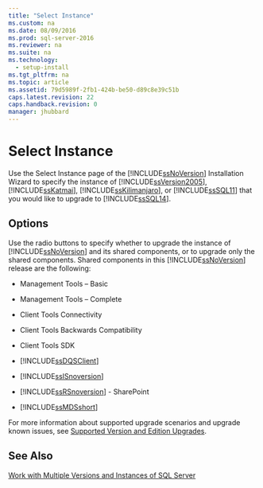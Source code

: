 ```yaml
---
title: "Select Instance"
ms.custom: na
ms.date: 08/09/2016
ms.prod: sql-server-2016
ms.reviewer: na
ms.suite: na
ms.technology: 
  - setup-install
ms.tgt_pltfrm: na
ms.topic: article
ms.assetid: 79d5989f-2fb1-424b-be50-d89c8e39c51b
caps.latest.revision: 22
caps.handback.revision: 0
manager: jhubbard
---
```

# Select Instance
Use the Select Instance page of the [!INCLUDE[ssNoVersion](../../Topics/TopicNameContainA/tokens/ssNoVersion_md.md)] Installation Wizard to specify the instance of [!INCLUDE[ssVersion2005](../../Topics/TopicNameContainA/tokens/ssVersion2005_md.md)], [!INCLUDE[ssKatmai](../../Topics/TopicNameContainA/tokens/ssKatmai_md.md)], [!INCLUDE[ssKilimanjaro](../../Topics/TopicNameContainA/tokens/ssKilimanjaro_md.md)], or [!INCLUDE[ssSQL11](../../Topics/TopicNameContainA/tokens/ssSQL11_md.md)] that you would like to upgrade to [!INCLUDE[ssSQL14](../../Topics/TopicNameContainA/tokens/ssSQL14_md.md)].  
  
## Options  
 Use the radio buttons to specify whether to upgrade the instance of [!INCLUDE[ssNoVersion](../../Topics/TopicNameContainA/tokens/ssNoVersion_md.md)] and its shared components, or to upgrade only the shared components. Shared components in this [!INCLUDE[ssNoVersion](../../Topics/TopicNameContainA/tokens/ssNoVersion_md.md)] release are the following:  
  
-   Management Tools – Basic  
  
-   Management Tools – Complete  
  
-   Client Tools Connectivity  
  
-   Client Tools Backwards Compatibility  
  
-   Client Tools SDK  
  
-   [!INCLUDE[ssDQSClient](../../Topics/TopicNameContainA/tokens/ssDQSClient_md.md)]  
  
-   [!INCLUDE[ssISnoversion](../../Topics/TopicNameContainA/tokens/ssISnoversion_md.md)]  
  
-   [!INCLUDE[ssRSnoversion](../../Topics/TopicNameContainA/tokens/ssRSnoversion_md.md)] - SharePoint  
  
-   [!INCLUDE[ssMDSshort](../../Topics/TopicNameContainA/tokens/ssMDSshort_md.md)]  
  
 For more information about supported upgrade scenarios and upgrade known issues, see [Supported Version and Edition Upgrades](../../Topics/TopicNameNotContainA/Supported-Version-and-Edition-Upgrades.md).  
  
## See Also  
 [Work with Multiple Versions and Instances of SQL Server](../../Topics/TopicNameNotContainA/Work-with-Multiple-Versions-and-Instances-of-SQL-Server.md)